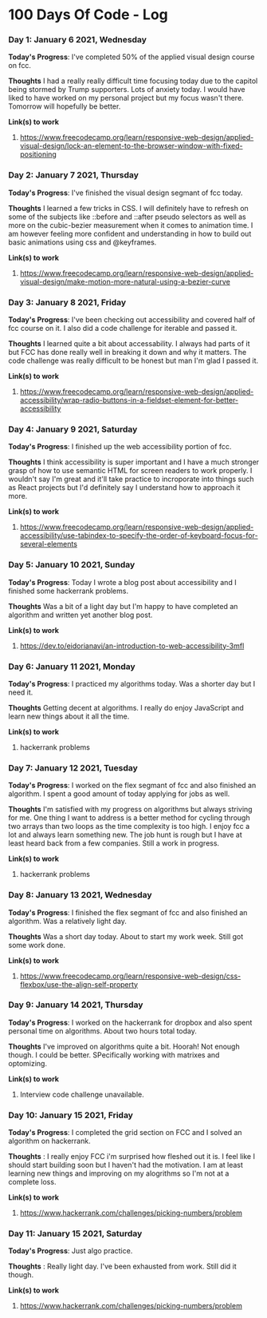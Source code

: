 # 100 Days Of Code - Log


### Day 1: January 6 2021, Wednesday

**Today's Progress**: I've completed 50% of the applied visual design course on fcc. 

**Thoughts** I had a really really difficult time focusing today due to the capitol being stormed by Trump supporters. Lots of anxiety today. I would have liked to have worked on my personal project but my focus wasn't there. Tomorrow will hopefully be better.

**Link(s) to work**
1. https://www.freecodecamp.org/learn/responsive-web-design/applied-visual-design/lock-an-element-to-the-browser-window-with-fixed-positioning



### Day 2: January 7 2021, Thursday

**Today's Progress**: I've finished the visual design segmant of fcc today.

**Thoughts** I learned a few tricks in CSS. I will definitely have to refresh on some of the subjects like ::before and ::after pseudo selectors as well as more on the cubic-bezier measurement when it comes to animation time. I am however feeling more confident and understanding in how to build out basic animations using css and @keyframes.

**Link(s) to work**
1. https://www.freecodecamp.org/learn/responsive-web-design/applied-visual-design/make-motion-more-natural-using-a-bezier-curve


### Day 3: January 8 2021, Friday

**Today's Progress**: I've been checking out accessibility and covered half of fcc course on it. I also did a code challenge for iterable and passed it. 

**Thoughts** I learned quite a bit about accessability. I always had parts of it but FCC has done really well in breaking it down and why it matters. The code challenge was really difficult to be honest but man I'm glad I passed it. 

**Link(s) to work**
1. https://www.freecodecamp.org/learn/responsive-web-design/applied-accessibility/wrap-radio-buttons-in-a-fieldset-element-for-better-accessibility

### Day 4: January 9 2021, Saturday

**Today's Progress**: I finished up the web accessibility portion of fcc.

**Thoughts** I think accessibility is super important and I have a much stronger grasp of how to use semantic HTML for screen readers to work properly. I wouldn't say I'm great and it'll take practice to incroporate into things such as React projects but I'd definitely say I understand how to approach it more. 

**Link(s) to work**
1. https://www.freecodecamp.org/learn/responsive-web-design/applied-accessibility/use-tabindex-to-specify-the-order-of-keyboard-focus-for-several-elements

### Day 5: January 10 2021, Sunday

**Today's Progress**: Today I wrote a blog post about accessibility and I finished some hackerrank problems. 

**Thoughts** Was a bit of a light day but I'm happy to have  completed an algorithm and written yet another blog post.

**Link(s) to work**
1. https://dev.to/eidorianavi/an-introduction-to-web-accessibility-3mfl

### Day 6: January 11 2021, Monday

**Today's Progress**: I practiced my algorithms today. Was a shorter day but I need it. 

**Thoughts** Getting decent at algorithms. I really do enjoy JavaScript and learn new things about it all the time. 

**Link(s) to work**
1. hackerrank problems

### Day 7: January 12 2021, Tuesday

**Today's Progress**: I worked on the flex segmant of fcc and also finished an algorithm. I spent a good amount of today applying for jobs as well.

**Thoughts**  I'm satisfied with my progress on algorithms but always striving for me. One thing I want to address is a better method for cycling through two arrays than two loops as the time complexity is too high. I enjoy fcc a lot and always learn something new. The job hunt is rough but I have at least heard back from a few companies. Still a work in progress.

**Link(s) to work**
1. hackerrank problems

### Day 8: January 13 2021, Wednesday

**Today's Progress**: I finished the flex segmant of fcc and also finished an algorithm. Was a relatively light day.

**Thoughts**  Was a short day today. About to start my work week. Still got some work done. 

**Link(s) to work**
1. https://www.freecodecamp.org/learn/responsive-web-design/css-flexbox/use-the-align-self-property

### Day 9: January 14 2021, Thursday

**Today's Progress**: I worked on the hackerrank for dropbox and also spent personal time on algorithms. About two hours total today.

**Thoughts**  I've improved on algorithms quite a bit. Hoorah! Not enough though. I could be better. SPecifically working with matrixes and optomizing.

**Link(s) to work**
1. Interview code challenge unavailable. 

### Day 10: January 15 2021, Friday

**Today's Progress**: I completed the grid section on FCC and I solved an algorithm on hackerrank.

**Thoughts** : I really enjoy FCC i'm surprised how fleshed out it is. I feel like I should start building soon but I haven't had the motivation. I am at least learning new things and improving on my alogrithms so I'm not at a complete loss. 

**Link(s) to work**
1. https://www.hackerrank.com/challenges/picking-numbers/problem

### Day 11: January 15 2021, Saturday

**Today's Progress**: Just algo practice.

**Thoughts** : Really light day. I've been exhausted from work. Still did it though. 

**Link(s) to work**
1. https://www.hackerrank.com/challenges/picking-numbers/problem